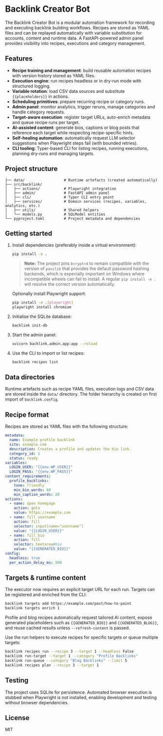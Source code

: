 # Backlink Creator Bot

The Backlink Creator Bot is a modular automation framework for recording and executing backlink building workflows. Recipes are stored as YAML files and can be replayed automatically with variable substitution for accounts, content and runtime data. A FastAPI-powered admin panel provides visibility into recipes, executions and category management.

## Features

- **Recipe training and management**: build reusable automation recipes with version history stored as YAML files.
- **Execution engine**: run recipes headless or in dry-run mode with structured logging.
- **Variable rotation**: load CSV data sources and substitute `{{placeholders}}` in actions.
- **Scheduling primitives**: prepare recurring recipe or category runs.
- **Admin panel**: monitor analytics, trigger reruns, manage categories and handle category requests.
- **Target-aware execution**: register target URLs, auto-enrich metadata and queue recipe runs per target.
- **AI-assisted content**: generate bios, captions or blog posts that reference each target while respecting recipe-specific hints.
- **Self-healing automation**: automatically request LLM selector suggestions when Playwright steps fail (with bounded retries).
- **CLI tooling**: Typer-based CLI for listing recipes, running executions, planning dry-runs and managing targets.

## Project structure

```
├── data/                  # Runtime artefacts (created automatically)
├── src/backlink/
│   ├── actions/           # Playwright integration
│   ├── admin/             # FastAPI admin panel
│   ├── cli/               # Typer CLI entry point
│   ├── services/          # Domain services (recipes, variables, analytics, etc.)
│   ├── utils/             # Shared helpers
│   └── models.py          # SQLModel entities
└── pyproject.toml         # Project metadata and dependencies
```

## Getting started

1. Install dependencies (preferably inside a virtual environment):

   ```bash
   pip install -e .
   ```

   > **Note:** The project pins `bcrypt<4` to remain compatible with the version of
   > `passlib` that provides the default password hashing backends, which is
   > especially important on Windows where incompatible wheels can fail to
   > install. A regular `pip install -e .` will resolve the correct version
   > automatically.

   Optionally install Playwright support:

   ```bash
   pip install -e .[playwright]
   playwright install chromium
   ```

2. Initialise the SQLite database:

   ```bash
   backlink init-db
   ```

3. Start the admin panel:

   ```bash
   uvicorn backlink.admin.app:app --reload
   ```

4. Use the CLI to import or list recipes:

   ```bash
   backlink recipes list
   ```

## Data directories

Runtime artefacts such as recipe YAML files, execution logs and CSV data are stored inside the `data/` directory. The folder hierarchy is created on first import of `backlink.config`.

## Recipe format

Recipes are stored as YAML files with the following structure:

```yaml
metadata:
  name: Example profile backlink
  site: example.com
  description: Creates a profile and updates the bio link.
  category_id: 1
  status: ready
variables:
  LOGIN_USER: "{{env.WP_USER}}"
  LOGIN_PASS: "{{env.WP_PASS}}"
content_requirements:
  profile_backlinks:
    tone: friendly
    min_bio_words: 60
    min_caption_words: 20
actions:
  - name: open homepage
    action: goto
    value: https://example.com
  - name: fill username
    action: fill
    selector: input[name="username"]
    value: "{{LOGIN_USER}}"
  - name: fill bio
    action: fill
    selector: textarea#bio
    value: "{{GENERATED_BIO}}"
config:
  headless: true
  per_action_delay_ms: 500
```

## Targets & runtime content

The executor now requires an explicit target URL for each run. Targets can be registered and enriched from the CLI:

```bash
backlink targets add https://example.com/post/how-to-paint
backlink targets enrich 1
```

Profile and blog recipes automatically request tailored AI content, expose generated placeholders such as `{{GENERATED_BIO}}` and `{{GENERATED_BLOG}}`, and reuse cached results unless `--refresh-content` is passed.

Use the run helpers to execute recipes for specific targets or queue multiple targets:

```bash
backlink recipes run --recipe 3 --target 1 --headless False
backlink run-target --target 1 --category "Profile Backlinks"
backlink run-queue --category "Blog Backlinks" --limit 5
backlink recipes plan --recipe 3 --target 1
```

## Testing

The project uses SQLite for persistence. Automated browser execution is stubbed when Playwright is not installed, enabling development and testing without browser dependencies.

## License

MIT
